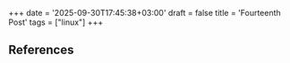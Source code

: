 +++
date = '2025-09-30T17:45:38+03:00'
draft = false
title = 'Fourteenth Post'
tags = ["linux"]
+++




## References
